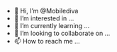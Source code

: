 - 👋 Hi, I’m @Mobilediva
- 👀 I’m interested in ...
- 🌱 I’m currently learning ...
- 💞️ I’m looking to collaborate on ...
- 📫 How to reach me ...

<!---
Mobilediva/Mobilediva is a ✨ special ✨ repository because its `README.md` (this file) appears on your GitHub profile.
You can click the Preview link to take a look at your changes.
--->

